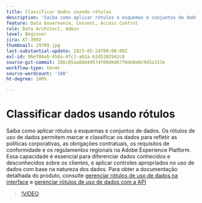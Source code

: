 ```yaml
---
title: Classificar dados usando rótulos
description: 'Saiba como aplicar rótulos a esquemas e conjuntos de dados. '
feature: Data Governance, Consent, Access Control
role: Data Architect, Admin
level: Beginner
jira: KT-3992
thumbnail: 29709.jpg
last-substantial-update: 2023-05-24T00:00:00Z
exl-id: 96ef86eb-458a-4fc3-a62a-b3d5202942c8
source-git-commit: 286c85aa88d44574f00ded67f0de8e0c945a153e
workflow-type: tm+mt
source-wordcount: '100'
ht-degree: 100%

---
```


# Classificar dados usando rótulos

Saiba como aplicar rótulos a esquemas e conjuntos de dados. Os rótulos de uso de dados permitem marcar e classificar os dados para refletir as políticas corporativas, as obrigações contratuais, os requisitos de conformidade e os regulamentos regionais na Adobe Experience Platform.  Essa capacidade é essencial para diferenciar dados conhecidos e desconhecidos sobre os clientes, e aplicar controles apropriados no uso de dados com base na natureza dos dados. Para obter a documentação detalhada do produto, consulte [gerenciar rótulos de uso de dados na interface](https://experienceleague.adobe.com/docs/experience-platform/data-governance/labels/user-guide.html?lang=pt-BR) e [gerenciar rótulos de uso de dados com a API](https://experienceleague.adobe.com/docs/experience-platform/data-governance/labels/dataset-api.html?lang=pt-BR)

>[!VIDEO](https://video.tv.adobe.com/v/3422793?learn=on&enablevpops&captions=por_br)
